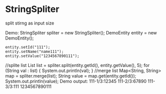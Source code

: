 # StringSpliter
split stirng as input size

Demo:
  StringSpliter spliter = new StringSpliter();
	DemoEntity entity = new DemoEntity();

	entity.setId("111");
	entity.setName("name111");
	entity.setValue("1234567890111");
  //splite list
	List<String> list = spliter.split(entity.getId(), entity.getValue(), 5);
	for (String val : list) {
	    System.out.println(val);
	}
  //merge list
	Map<String, String> map = spliter.merge(list);
	String value = map.get(entity.getId());
	System.out.println(value);
Demo output:
  111-1/3:12345
  111-2/3:67890
  111-3/3:111
  1234567890111
